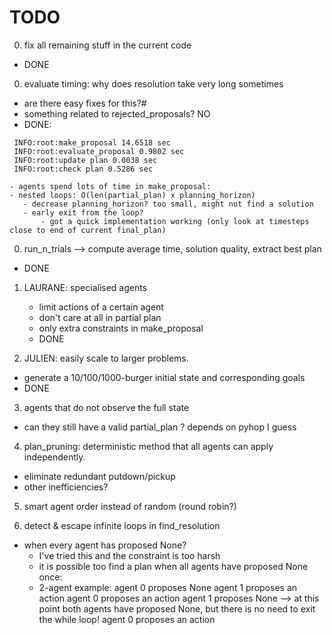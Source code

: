 # TODO

000) fix all remaining stuff in the current code
  - DONE

00) evaluate timing: why does resolution take very long sometimes
- are there easy fixes for this?#
- something related to rejected_proposals? NO
- DONE:
 ```
  INFO:root:make_proposal 14.6518 sec
  INFO:root:evaluate_proposal 0.9802 sec
  INFO:root:update plan 0.0038 sec
  INFO:root:check plan 0.5286 sec
  ```
    - agents spend lots of time in make_proposal:
    - nested loops: O(len(partial_plan) x planning_horizon)
       - decrease planning_horizon? too small, might not find a solution
       - early exit from the loop?
           - got a quick implementation working (only look at timesteps close to end of current final_plan)

0) run_n_trials --> compute average time, solution quality, extract best plan
  - DONE

1) LAURANE: specialised agents
   - limit actions of a certain agent
   - don't care at all in partial plan
   - only extra constraints in make_proposal
   - DONE

2) JULIEN: easily scale to larger problems.
  - generate a 10/100/1000-burger initial state and corresponding goals
  - DONE


3) agents that do not observe the full state
  - can they still have a valid partial_plan ? depends on pyhop I guess


4) plan_pruning: deterministic method that all agents can apply independently.
  - eliminate redundant putdown/pickup
  - other inefficiencies?


5) smart agent order instead of random (round robin?)

6) detect & escape infinite loops in find_resolution
  - when every agent has proposed None?
    - I've tried this and the constraint is too harsh
    - it is possible too find a plan when all agents have proposed None once:
    - 2-agent example:
        agent 0 proposes None
        agent 1 proposes an action
        agent 0 proposes an action
        agent 1 proposes None --> at this point both agents have proposed None, but there is no need to exit the while loop!
        agent 0 proposes an action
